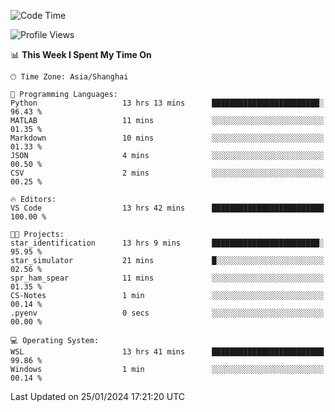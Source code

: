 <!--START_SECTION:waka-->
![Code Time](http://img.shields.io/badge/Code%20Time-1%2C466%20hrs%2040%20mins-blue)

![Profile Views](http://img.shields.io/badge/Profile%20Views-0-blue)

📊 **This Week I Spent My Time On** 

```text
🕑︎ Time Zone: Asia/Shanghai

💬 Programming Languages: 
Python                   13 hrs 13 mins      ████████████████████████░   96.43 % 
MATLAB                   11 mins             ░░░░░░░░░░░░░░░░░░░░░░░░░   01.35 % 
Markdown                 10 mins             ░░░░░░░░░░░░░░░░░░░░░░░░░   01.33 % 
JSON                     4 mins              ░░░░░░░░░░░░░░░░░░░░░░░░░   00.50 % 
CSV                      2 mins              ░░░░░░░░░░░░░░░░░░░░░░░░░   00.25 % 

🔥 Editors: 
VS Code                  13 hrs 42 mins      █████████████████████████   100.00 % 

🐱‍💻 Projects: 
star_identification      13 hrs 9 mins       ████████████████████████░   95.95 % 
star_simulator           21 mins             █░░░░░░░░░░░░░░░░░░░░░░░░   02.56 % 
spr_ham_spear            11 mins             ░░░░░░░░░░░░░░░░░░░░░░░░░   01.35 % 
CS-Notes                 1 min               ░░░░░░░░░░░░░░░░░░░░░░░░░   00.14 % 
.pyenv                   0 secs              ░░░░░░░░░░░░░░░░░░░░░░░░░   00.00 % 

💻 Operating System: 
WSL                      13 hrs 41 mins      █████████████████████████   99.86 % 
Windows                  1 min               ░░░░░░░░░░░░░░░░░░░░░░░░░   00.14 % 
```


 Last Updated on 25/01/2024 17:21:20 UTC
<!--END_SECTION:waka-->